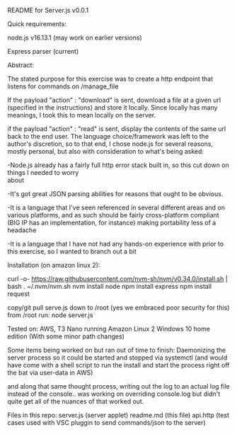 README for Server.js v0.0.1

Quick requirements:

node.js v16.13.1 (may work on earlier versions)

Express parser (current)



Abstract:

The stated purpose for this exercise was to create a http endpoint that listens for commands on /manage_file

If the payload "action" : "download" is sent, download a file at a given url (specified in the instructions) and store
it locally. Since locally has many meanings, I took this to mean locally on the server.

if the payload "action" : "read" is sent, display the contents of the same url back to the end user. 
The language choice/framework was left to the author's discretion, so to that end, I chose node.js for several reasons, mostly personal, but also with consideration to what's being asked:

-Node.js already has a fairly full http error stack built in, so this cut down on things I needed to worry  
    about

-It's got great JSON parsing abilities for reasons that ought to be obvious.

-It is a language that I've seen referenced in several different areas and on various platforms, and as such
    should be fairly cross-platform compliant (BIG IP has an implementation, for instance) making portability less of a headache

-It is a language that I have not had any hands-on experience with prior to this exercise, so I wanted to
    branch out a bit

Installation (on amazon linux 2):

curl -o- https://raw.githubusercontent.com/nvm-sh/nvm/v0.34.0/install.sh | bash
. ~/.nvm/nvm.sh
nvm install node
npm install express
npm install request

copy/git pull serve.js down to /root (yes we embraced poor security for this)
from /root run:
node server.js


Tested on:
AWS, T3 Nano running Amazon Linux 2
Windows 10 home edition (With some minor path changes)


Some items being worked on but ran out of time to finish:
Daemonizing the server process so it could be started and stopped via systemctl (and would have come with a shell script to run the install and start the process right off the bat via user-data in AWS)

and along that same thought process, writing out the log to an actual log file instead of the console.. was working on overriding console.log but didn't quite get all of the nuances of that worked out.


Files in this repo:
server.js (server applet)
readme.md (this file)
api.http (test cases used with VSC pluggin to send commands/json to the server)
